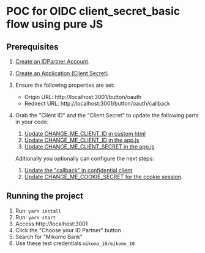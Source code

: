 # POC for OIDC client_secret_basic flow using pure JS

## Prerequisites

1. [Create an IDPartner Account](https://console.idpartner.com).
1. [Create an Application (Client Secret)](https://docs.idpartner.com/documentation/relying-party-user-guide/registering-your-app#create-an-application).
1. Ensure the following properties are set:
   - Origin URL: http://localhost:3001/button/oauth
   - Redirect URL: http://localhost:3001/button/oauth/callback
1. Grab the "Client ID" and the "Client Secret" to update the following parts in your code:
   1. [Update CHANGE_ME_CLIENT_ID in custom html](./views/index.ejs)
   1. [Update CHANGE_ME_CLIENT_ID in the app.js](./routes/index.js)
   1. [Update CHANGE_ME_CLIENT_SECRET in the app.js](./routes/index.js)

   Aditionally you optionally can configure the next steps:
   1. [Update the "callback" in confidential client](./routes/index.js)
   1. [Update CHANGE_ME_COOKIE_SECRET for the cookie session](./app.js).

## Running the project

1. Run: `yarn install`
1. Run: `yarn start`
1. Access http://localhost:3001
1. Click the "Choose your ID Partner" button
1. Search for "Mikomo Bank"
1. Use these test credentials `mikomo_10/mikomo_10`
